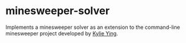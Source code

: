 # minesweeper-solver

Implements a minesweeper solver as an extension to the command-line minesweeper project developed by [Kylie Ying](https://github.com/kying18/minesweeper).
